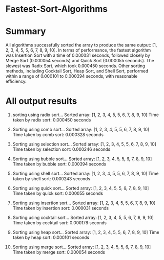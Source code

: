 # Fastest-Sort-Algorithms


# Summary
All algorithms successfully sorted the array to produce the same output: [1, 2, 3, 4, 5, 5, 6, 7, 8, 9, 10]. In terms of performance, the fastest algorithm was Insertion Sort with a time of 0.000031 seconds, followed closely by Merge Sort (0.000054 seconds) and Quick Sort (0.000055 seconds). The slowest was Radix Sort, which took 0.000450 seconds. Other sorting methods, including Cocktail Sort, Heap Sort, and Shell Sort, performed within a range of 0.000101 to 0.000394 seconds, with reasonable efficiency.

# All output results

1. sorting using radix sort...
Sorted array: [1, 2, 3, 4, 5, 5, 6, 7, 8, 9, 10]
Time taken by radix sort: 0.000450 seconds

2. Sorting using comb sort...
Sorted array: [1, 2, 3, 4, 5, 5, 6, 7, 8, 9, 10]
Time taken by comb sort: 0.000328 seconds

3. Sorting using selection sort...
Sorted array: [1, 2, 3, 4, 5, 5, 6, 7, 8, 9, 10]
Time taken by selection sort: 0.000246 seconds

4. Sorting using bubble sort...
Sorted array: [1, 2, 3, 4, 5, 5, 6, 7, 8, 9, 10]
Time taken by bubble sort: 0.000394 seconds

5. Sorting using shell sort...
Sorted array: [1, 2, 3, 4, 5, 5, 6, 7, 8, 9, 10]
Time taken by shell sort: 0.000243 seconds

6. Sorting using quick sort...
Sorted array: [1, 2, 3, 4, 5, 5, 6, 7, 8, 9, 10]
Time taken by quick sort: 0.000055 seconds

7. Sorting using insertion sort...
Sorted array: [1, 2, 3, 4, 5, 5, 6, 7, 8, 9, 10]
Time taken by insertion sort: 0.000031 seconds

8. Sorting using cocktail sort...
Sorted array: [1, 2, 3, 4, 5, 5, 6, 7, 8, 9, 10]
Time taken by cocktail sort: 0.000178 seconds

9. Sorting using heap sort...
Sorted array: [1, 2, 3, 4, 5, 5, 6, 7, 8, 9, 10]
Time taken by heap sort: 0.000101 seconds

10. Sorting using merge sort...
Sorted array: [1, 2, 3, 4, 5, 5, 6, 7, 8, 9, 10]
Time taken by merge sort: 0.000054 seconds
